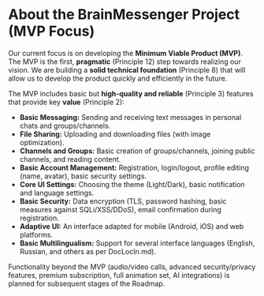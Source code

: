 # About the BrainMessenger Project (MVP Focus)

Our current focus is on developing the **Minimum Viable Product (MVP)**. The MVP is the first, **pragmatic** (Principle 12) step towards realizing our vision. We are building a **solid technical foundation** (Principle 8) that will allow us to develop the product quickly and efficiently in the future.

The MVP includes basic but **high-quality and reliable** (Principle 3) features that provide key **value** (Principle 2):

*   **Basic Messaging:** Sending and receiving text messages in personal chats and groups/channels.
*   **File Sharing:** Uploading and downloading files (with image optimization).
*   **Channels and Groups:** Basic creation of groups/channels, joining public channels, and reading content.
*   **Basic Account Management:** Registration, login/logout, profile editing (name, avatar), basic security settings.
*   **Core UI Settings:** Choosing the theme (Light/Dark), basic notification and language settings.
*   **Basic Security:** Data encryption (TLS, password hashing, basic measures against SQLi/XSS/DDoS), email confirmation during registration.
*   **Adaptive UI:** An interface adapted for mobile (Android, iOS) and web platforms.
*   **Basic Multilingualism:** Support for several interface languages (English, Russian, and others as per DocLocIn.md).

Functionality beyond the MVP (audio/video calls, advanced security/privacy features, premium subscription, full animation set, AI integrations) is planned for subsequent stages of the Roadmap.